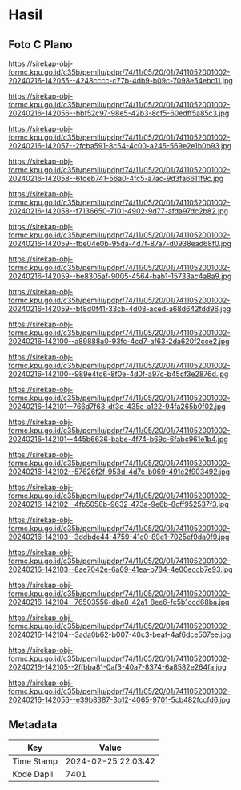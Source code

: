 # Hasil

## Foto C Plano

https://sirekap-obj-formc.kpu.go.id/c35b/pemilu/pdpr/74/11/05/20/01/7411052001002-20240216-142055--4248cccc-c77b-4db9-b09c-7098e54ebc11.jpg

https://sirekap-obj-formc.kpu.go.id/c35b/pemilu/pdpr/74/11/05/20/01/7411052001002-20240216-142056--bbf52c97-98e5-42b3-8cf5-60edff5a85c3.jpg

https://sirekap-obj-formc.kpu.go.id/c35b/pemilu/pdpr/74/11/05/20/01/7411052001002-20240216-142057--2fcba591-8c54-4c00-a245-569e2e1b0b93.jpg

https://sirekap-obj-formc.kpu.go.id/c35b/pemilu/pdpr/74/11/05/20/01/7411052001002-20240216-142058--6fdeb741-56a0-4fc5-a7ac-9d3fa6611f9c.jpg

https://sirekap-obj-formc.kpu.go.id/c35b/pemilu/pdpr/74/11/05/20/01/7411052001002-20240216-142058--f7136650-7101-4902-9d77-afda97dc2b82.jpg

https://sirekap-obj-formc.kpu.go.id/c35b/pemilu/pdpr/74/11/05/20/01/7411052001002-20240216-142059--fbe04e0b-95da-4d7f-87a7-d0938ead68f0.jpg

https://sirekap-obj-formc.kpu.go.id/c35b/pemilu/pdpr/74/11/05/20/01/7411052001002-20240216-142059--be8305af-9005-4564-bab1-15733ac4a8a9.jpg

https://sirekap-obj-formc.kpu.go.id/c35b/pemilu/pdpr/74/11/05/20/01/7411052001002-20240216-142059--bf8d0f41-33cb-4d08-aced-a68d642fdd96.jpg

https://sirekap-obj-formc.kpu.go.id/c35b/pemilu/pdpr/74/11/05/20/01/7411052001002-20240216-142100--a89888a0-93fc-4cd7-af63-2da620f2cce2.jpg

https://sirekap-obj-formc.kpu.go.id/c35b/pemilu/pdpr/74/11/05/20/01/7411052001002-20240216-142100--989e4fd6-8f0e-4d0f-a97c-b45cf3e2876d.jpg

https://sirekap-obj-formc.kpu.go.id/c35b/pemilu/pdpr/74/11/05/20/01/7411052001002-20240216-142101--766d7f63-df3c-435c-a122-94fa265b0f02.jpg

https://sirekap-obj-formc.kpu.go.id/c35b/pemilu/pdpr/74/11/05/20/01/7411052001002-20240216-142101--445b6636-babe-4f74-b69c-6fabc961e1b4.jpg

https://sirekap-obj-formc.kpu.go.id/c35b/pemilu/pdpr/74/11/05/20/01/7411052001002-20240216-142102--57626f2f-953d-4d7c-b069-491e2f903492.jpg

https://sirekap-obj-formc.kpu.go.id/c35b/pemilu/pdpr/74/11/05/20/01/7411052001002-20240216-142102--4fb5058b-9632-473a-9e6b-8cff952537f3.jpg

https://sirekap-obj-formc.kpu.go.id/c35b/pemilu/pdpr/74/11/05/20/01/7411052001002-20240216-142103--3ddbde44-4759-41c0-89e1-7025ef9da0f9.jpg

https://sirekap-obj-formc.kpu.go.id/c35b/pemilu/pdpr/74/11/05/20/01/7411052001002-20240216-142103--8ae7042e-6a69-41ea-b784-4e00eccb7e93.jpg

https://sirekap-obj-formc.kpu.go.id/c35b/pemilu/pdpr/74/11/05/20/01/7411052001002-20240216-142104--76503556-dba8-42a1-8ee6-fc5b1ccd68ba.jpg

https://sirekap-obj-formc.kpu.go.id/c35b/pemilu/pdpr/74/11/05/20/01/7411052001002-20240216-142104--3ada0b62-b007-40c3-beaf-4af6dce507ee.jpg

https://sirekap-obj-formc.kpu.go.id/c35b/pemilu/pdpr/74/11/05/20/01/7411052001002-20240216-142105--2ffbba81-0af3-40a7-8374-6a8582e264fa.jpg

https://sirekap-obj-formc.kpu.go.id/c35b/pemilu/pdpr/74/11/05/20/01/7411052001002-20240216-142056--e39b8387-3b12-4065-9701-5cb482fccfd6.jpg


## Metadata

| Key        | Value               |
| ---------- | ------------------- |
| Time Stamp | 2024-02-25 22:03:42 |
| Kode Dapil | 7401                |



